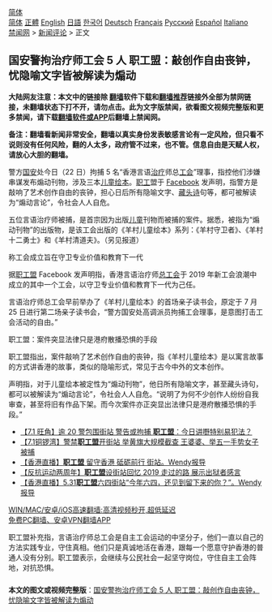  <!-- 面包屑导航 --> <div class="breadcrumb"><!-- GTranslate: https://gtranslate.io/ -->  <div class="switcher notranslate">  <div class="selected">  <a href="#" onclick="return false;"> 简体</a>  </div>  <div class="option">  <a href="https://www.bannedbook.org" onclick="doGTranslate('zh-CN|zh-CN');jQuery('div.switcher div.selected a').html(jQuery(this).html());return false;" title="简体中文" class="nturl selected"> 简体</a>  <a href="https://www.bannedbook.org/zh-tw/" onclick="doGTranslate('zh-CN|zh-TW');jQuery('div.switcher div.selected a').html(jQuery(this).html());return false;" title="繁體中文" class="nturl"> 正體</a>  <a href="https://www.bannedbook.org/en/" onclick="doGTranslate('zh-CN|en');jQuery('div.switcher div.selected a').html(jQuery(this).html());return false;" title="English" class="nturl"> English</a>  <a href="https://www.bannedbook.org/ja/" onclick="doGTranslate('zh-CN|ja');jQuery('div.switcher div.selected a').html(jQuery(this).html());return false;" title="日本語" class="nturl"> 日語</a>  <a href="https://www.bannedbook.org/ko/" onclick="doGTranslate('zh-CN|ko');jQuery('div.switcher div.selected a').html(jQuery(this).html());return false;" title="한국어" class="nturl"> 한국어</a>  <a href="https://www.bannedbook.org/de/" onclick="doGTranslate('zh-CN|de');jQuery('div.switcher div.selected a').html(jQuery(this).html());return false;" title="Deutsch" class="nturl"> Deutsch</a>  <a href="https://www.bannedbook.org/fr/" onclick="doGTranslate('zh-CN|fr');jQuery('div.switcher div.selected a').html(jQuery(this).html());return false;" title="Français" class="nturl"> Français</a>  <a href="https://www.bannedbook.org/ru/" onclick="doGTranslate('zh-CN|ru');jQuery('div.switcher div.selected a').html(jQuery(this).html());return false;" title="Русский" class="nturl"> Русский</a>  <a href="https://www.bannedbook.org/es/" onclick="doGTranslate('zh-CN|es');jQuery('div.switcher div.selected a').html(jQuery(this).html());return false;" title="Español" class="nturl"> Español</a>  <a href="https://www.bannedbook.org/it/" onclick="doGTranslate('zh-CN|it');jQuery('div.switcher div.selected a').html(jQuery(this).html());return false;" title="Italiano" class="nturl"> Italiano</a>  </div>  </div>      <div class='breadcrumb-sub'><!-- Breadcrumb NavXT 6.3.0 --> <a href="https://www.bannedbook.org/" class="home">禁闻网</a> &gt; <a href="https://www.bannedbook.org/bnews/comments/" class="category">新闻评论</a> &gt; 正文</div></div><h2>国安警拘治疗师工会 5 人 职工盟：敲创作自由丧钟，忧隐喻文字皆被解读为煽动</h2> <p class="notice"><b>大陆网友注意：本文中的链接除 <a href="https://github.com/bannedbook/fanqiang" >翻墙</a>软件下载和<a href="https://github.com/killgcd/justmysocks/blob/master/README.md">翻墙推荐</a>链接外全部为禁网链接，未翻墙状态下打不开，请勿点击。此为文字版禁闻，欲看图文视频完整版和更多禁闻，请下载<a href="https://github.com/bannedbook/fanqiang">翻墙软件或APP</a>后翻墙上禁闻网。</p><p>备注：翻墙看新闻非常安全，翻墙以真实身份发表敏感言论有一定风险，但只看不说则没有任何风险，翻的人太多，政府管不过来，也不管。信息自由是天赋人权，请放心大胆的翻墙。</b></p>  <div class="entry">  <p>警方<a href="https://www.bannedbook.org/bnews/tag/%E5%9B%BD%E5%AE%89/" class="st_tag internal_tag" rel="tag" title="标签 国安 下的日志">国安</a>处今日（22 日）拘捕 5 名“香港言语<a href="https://www.bannedbook.org/bnews/tag/%e6%b2%bb%e7%96%97/" class="st_tag internal_tag" rel="tag" title="标签 治疗 下的日志">治疗</a>师总<a href="https://www.bannedbook.org/bnews/tag/%e5%b7%a5%e4%bc%9a/" class="st_tag internal_tag" rel="tag" title="标签 工会 下的日志">工会</a>”理事，指控他们涉嫌串谋发布煽动刊物，涉及三本<a href="https://www.bannedbook.org/bnews/tag/%E5%84%BF%E7%AB%A5%E7%BB%98%E6%9C%AC/" class="st_tag internal_tag" rel="tag" title="标签 儿童绘本 下的日志">儿童绘本</a>。<a href="https://www.bannedbook.org/bnews/tag/%E8%81%8C%E5%B7%A5/" class="st_tag internal_tag" rel="tag" title="标签 职工 下的日志">职工</a>盟于 <a href="https://www.bannedbook.org/bnews/tag/facebook/" class="st_tag internal_tag" rel="tag" title="标签 Facebook 下的日志">Facebook</a> 发声明，指警方是敲响了艺术创作自由的丧钟，担心日后所有隐喻文字、<span class='wp_keywordlink'><a href="https://www.bannedbook.org/forum5/topic712.html" title="李淳风藏头诗" target="_blank">藏头诗</a></span>句等，都可被解读为“煽动言论”，令社会人人自危。</p> <p>五位言语治疗师被捕，是首宗因为出版<a href="https://www.bannedbook.org/bnews/tag/%E5%84%BF%E7%AB%A5/" class="st_tag internal_tag" rel="tag" title="标签 儿童 下的日志">儿童</a>刊物而被捕的案件。据悉，被指为“煽动刊物”的出版物，是该工会出版的《羊村儿童绘本》系列：《羊村守卫者》、《羊村十二勇士》和《羊村清道夫》。（另见报道）</p>  <p>称工会成立旨在守卫专业价值和教育下一代</p> <p>据<a href="https://www.bannedbook.org/bnews/tag/%E8%81%8C%E5%B7%A5%E7%9B%9F/" class="st_tag internal_tag" rel="tag" title="标签 职工盟 下的日志">职工盟</a> Facebook 发声明指，香港言语治疗师<a href="https://www.bannedbook.org/bnews/tag/%E6%80%BB%E5%B7%A5%E4%BC%9A/" class="st_tag internal_tag" rel="tag" title="标签 总工会 下的日志">总工会</a>于 2019 年新工会浪潮中成立的其中一个工会，以守卫专业价值和教育下一代为己任。</p>  <p>言语治疗师总工会早前举办了《羊村儿童绘本》的首场亲子读书会，原定于 7 月 25 日进行第二场亲子读书会，“警方国安处高调派员拘捕工会理事，是意图打击工会活动的自由。”</p> <p>职工盟：案件突显法律只是港府散播恐惧的手段</p>  <p>职工盟指出，案件敲响了艺术创作自由的丧钟，指《羊村儿童绘本》是以寓言故事的方式讲香港的故事，类似的隐喻形式，常见于古今中外的文本创作。</p> <p>声明指，对于儿童绘本被定性为“煽动刊物”，他日所有隐喻文字，甚至藏头诗句，都可以被解读为“煽动言论”，令社会人人自危。“说明了为何不少创作人纷纷自我审查，甚至将旧有作品下架。而今次案件亦正突显出法律只是港府散播恐惧的手段。”</p>  <ul class='op-related-articles' title='相关阅读'> <li><a href='https://www.bannedbook.org/bnews/comments/20210701/1578435.html' target='_blank'>【7.1 旺角】逾 20 警包围街站 警告或拘捕 <b>职工盟</b>：今日讲嘢特别易犯法？</a></li> <li><a href='https://www.bannedbook.org/bnews/comments/20210701/1578434.html' target='_blank'>【7.1铜锣湾】警禁<b>职工盟</b>开街站 举黄旗大规模截查 王婆婆、举五一手势女子被捕</a></li> <li><a href='https://www.bannedbook.org/bnews/taiwannews/20210614/1566654.html' target='_blank'>【香港直播】<b>职工盟</b> 留守香港 砥砺前行 街站。Wendy报导</a></li> <li><a href='https://www.bannedbook.org/bnews/comments/20210610/1564174.html' target='_blank'>【反抗运动两周年】<b>职工盟</b>设街站回忆 2019 走过的路 展示出狱者感言</a></li> <li><a href='https://www.bannedbook.org/bnews/taiwannews/20210531/1557316.html' target='_blank'>【香港直播】5.31<b>职工盟</b>六四街站“今年六四，还见到留下来的你？”。Wendy报导</a></li> </ul> <p class="texttj"> <a href="https://github.com/bannedbook/fanqiang/wiki/V2ray%E6%9C%BA%E5%9C%BA" target="_blank">WIN/MAC/安卓/iOS高速翻墙:高清视频秒开,超低延迟</a><br/> <a href="https://github.com/bannedbook/fanqiang/wiki/%E7%A6%81%E9%97%BB%E7%BD%91%E5%AE%89%E5%8D%93%E7%BF%BB%E5%A2%99%E6%96%B0%E9%97%BBAPP" target="_blank">免费PC翻墙、安卓VPN翻墙APP</a></p><p>职工盟补充指，言语治疗师总工会是自主工会运动的中坚分子，他们一直以自己的方法实践专业，守住真相。他们只是真诚地活在香港，跟每一个愿意守护香港的普通人没有分别。职工盟表示，会继续与公民社会一起坚守岗位，守住自主工会阵地，对抗恐惧。</p><a name='sharetosocial'></a>  <div style="margin-bottom:5px;padding-bottom:5px;clear:both"> <div id="archive-pix-1" class="banner-ads"> <!-- AuctionX Display platform tag START --> <div id="26318x728x90x621x_ADSLOT2" clicktrack="%%CLICK_URL_ESC%%"></div> <!-- AuctionX Display platform tag END --> </div> <div id="archive-pix-2" class="banner-ads"> <!-- AuctionX Display platform tag START --> <div id="26315x300x250x621x_ADSLOT2" clicktrack="%%CLICK_URL_ESC%%"></div> <!-- AuctionX Display platform tag END --> </div> </div>  <div id="archive-pix-1" class="banner-ads"> <!-- AuctionX Display platform tag START --> <div id="26318x728x90x621x_ADSLOT3" clicktrack="%%CLICK_URL_ESC%%"></div> <!-- AuctionX Display platform tag END --> </div> <div><b>本文的图文或视频完整版</b>：<a href='https://www.bannedbook.org/bnews/comments/20210722/1592178.html'>国安警拘治疗师工会 5 人 职工盟：敲创作自由丧钟，忧隐喻文字皆被解读为煽动</a></div>  </div><!--END ENTRY--> 